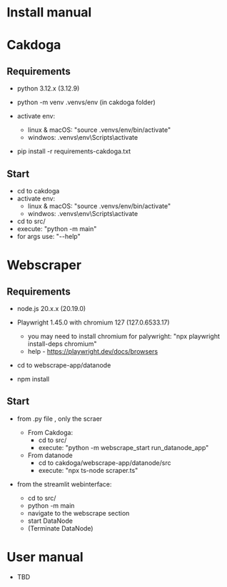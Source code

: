 # Install manual

# Cakdoga

## Requirements

- python 3.12.x (3.12.9)

- python -m venv .venvs/env (in cakdoga folder)
- activate env:
	- linux & macOS: "source .venvs/env/bin/activate"
	- windwos: .venvs\env\Scripts\activate
- pip install -r requirements-cakdoga.txt


## Start

- cd to cakdoga
- activate env:
	- linux & macOS: "source .venvs/env/bin/activate"
	- windwos: .venvs\env\Scripts\activate
- cd to src/
- execute: "python -m main"
- for args use: "--help"



# Webscraper


## Requirements

- node.js 20.x.x (20.19.0) 
- Playwright 1.45.0 with chromium 127 (127.0.6533.17)
	- you may need to install chromium for palywright: "npx playwright install-deps chromium"
	- help - https://playwright.dev/docs/browsers

- cd to webscrape-app/datanode
- npm install

## Start

- from .py file , only the scraer
	- From Cakdoga: 
		- cd to src/
		- execute: "python -m webscrape_start run_datanode_app"
	- From datanode
		- cd to cakdoga/webscrape-app/datanode/src
		- execute: "npx ts-node scraper.ts"
		
- from the streamlit webinterface:
	- cd to src/
	- python -m main
	- navigate to the webscrape section
	- start DataNode
	- (Terminate DataNode)


# User manual


- TBD